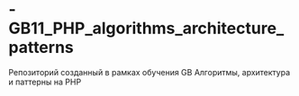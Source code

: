 # -GB11_PHP_algorithms_architecture_patterns
Репозиторий созданный в рамках обучения GB Алгоритмы, архитектура и паттерны на PHP
